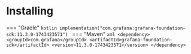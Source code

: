 # Installing

=== "Gradle"
    ```kotlin
    implementation("com.grafana:grafana-foundation-sdk:11.3.0-1743423571")
    ```
=== "Maven"
    ```xml
    <dependency>
        <groupId>com.grafana</groupId>
        <artifactId>grafana-foundation-sdk</artifactId>
        <version>11.3.0-1743423571</version>
    </dependency>
    ```
